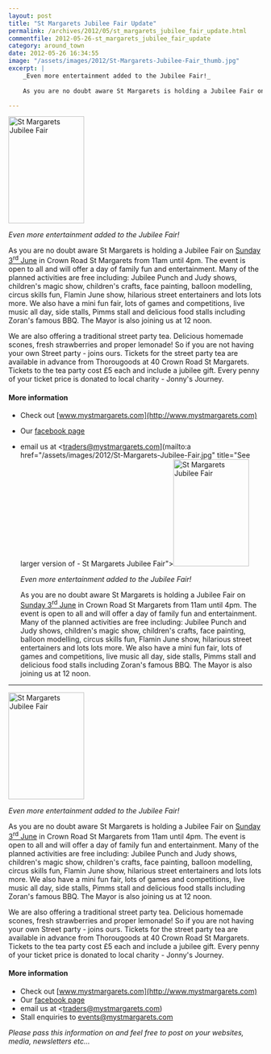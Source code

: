 ```yaml
---
layout: post
title: "St Margarets Jubilee Fair Update"
permalink: /archives/2012/05/st_margarets_jubilee_fair_update.html
commentfile: 2012-05-26-st_margarets_jubilee_fair_update
category: around_town
date: 2012-05-26 16:34:55
image: "/assets/images/2012/St-Margarets-Jubilee-Fair_thumb.jpg"
excerpt: |
    _Even more entertainment added to the Jubilee Fair!_
    
    As you are no doubt aware St Margarets is holding a Jubilee Fair on <a href="https://stmargarets.london/event/fair/200705143245">Sunday 3<sup>rd</sup> June</a> in Crown Road St Margarets from 11am until 4pm. The event is open to all and will offer a day of family fun and entertainment. Many of the planned activities are free including: Jubilee Punch and Judy shows, children's magic show, children's crafts, face painting, balloon modelling, circus skills fun, Flamin June show, hilarious street entertainers and lots lots more. We also have a mini fun fair, lots of games and competitions, live music all day, side stalls, Pimms stall and delicious food stalls including Zoran's famous BBQ. The Mayor is also joining us at 12 noon.

---
```


<a href="/assets/images/2012/St-Margarets-Jubilee-Fair.jpg" title="See larger version of - St Margarets Jubilee Fair"><img src="/assets/images/2012/St-Margarets-Jubilee-Fair_thumb.jpg" width="150" height="212" alt="St Margarets Jubilee Fair" class="photo right" /></a>

*Even more entertainment added to the Jubilee Fair!*

As you are no doubt aware St Margarets is holding a Jubilee Fair on [Sunday 3<sup>rd</sup> June](/event/fair/200705143245) in Crown Road St Margarets from 11am until 4pm. The event is open to all and will offer a day of family fun and entertainment. Many of the planned activities are free including: Jubilee Punch and Judy shows, children's magic show, children's crafts, face painting, balloon modelling, circus skills fun, Flamin June show, hilarious street entertainers and lots lots more. We also have a mini fun fair, lots of games and competitions, live music all day, side stalls, Pimms stall and delicious food stalls including Zoran's famous BBQ. The Mayor is also joining us at 12 noon.

We are also offering a traditional street party tea. Delicious homemade scones, fresh strawberries and proper lemonade! So if you are not having your own Street party - joins ours. Tickets for the street party tea are available in advance from Thorougoods at 40 Crown Road St Margarets. Tickets to the tea party cost £5 each and include a jubilee gift. Every penny of your ticket price is donated to local charity - Jonny's Journey.

#### More information

-   Check out [www.mystmargarets.com](http://www.mystmargarets.com)
-   Our [facebook page](http://www.facebook.com/mystmags)
-   email us at <traders@mystmargarets.com](mailto:a href="/assets/images/2012/St-Margarets-Jubilee-Fair.jpg" title="See larger version of - St Margarets Jubilee Fair"><img src="/assets/images/2012/St-Margarets-Jubilee-Fair_thumb.jpg" width="150" height="212" alt="St Margarets Jubilee Fair" class="photo right" /></a>
    
    _Even more entertainment added to the Jubilee Fair!_
    
    As you are no doubt aware St Margarets is holding a Jubilee Fair on <a href="https://stmargarets.london/event/fair/200705143245">Sunday 3<sup>rd</sup> June</a> in Crown Road St Margarets from 11am until 4pm. The event is open to all and will offer a day of family fun and entertainment. Many of the planned activities are free including: Jubilee Punch and Judy shows, children's magic show, children's crafts, face painting, balloon modelling, circus skills fun, Flamin June show, hilarious street entertainers and lots lots more. We also have a mini fun fair, lots of games and competitions, live music all day, side stalls, Pimms stall and delicious food stalls including Zoran's famous BBQ. The Mayor is also joining us at 12 noon.

---

<a href="/assets/images/2012/St-Margarets-Jubilee-Fair.jpg" title="See larger version of - St Margarets Jubilee Fair"><img src="/assets/images/2012/St-Margarets-Jubilee-Fair_thumb.jpg" width="150" height="212" alt="St Margarets Jubilee Fair" class="photo right" /></a>

*Even more entertainment added to the Jubilee Fair!*

As you are no doubt aware St Margarets is holding a Jubilee Fair on [Sunday 3<sup>rd</sup> June](/event/fair/200705143245) in Crown Road St Margarets from 11am until 4pm. The event is open to all and will offer a day of family fun and entertainment. Many of the planned activities are free including: Jubilee Punch and Judy shows, children's magic show, children's crafts, face painting, balloon modelling, circus skills fun, Flamin June show, hilarious street entertainers and lots lots more. We also have a mini fun fair, lots of games and competitions, live music all day, side stalls, Pimms stall and delicious food stalls including Zoran's famous BBQ. The Mayor is also joining us at 12 noon.

We are also offering a traditional street party tea. Delicious homemade scones, fresh strawberries and proper lemonade! So if you are not having your own Street party - joins ours. Tickets for the street party tea are available in advance from Thorougoods at 40 Crown Road St Margarets. Tickets to the tea party cost £5 each and include a jubilee gift. Every penny of your ticket price is donated to local charity - Jonny's Journey.

#### More information

-   Check out [www.mystmargarets.com](http://www.mystmargarets.com)
-   Our [facebook page](http://www.facebook.com/mystmags)
-   email us at <traders@mystmargarets.com)
-   Stall enquiries to [events@mystmargarets.com](mailto:events@mystmargarets.com)

*Please pass this information on and feel free to post on your websites, media, newsletters etc...*
